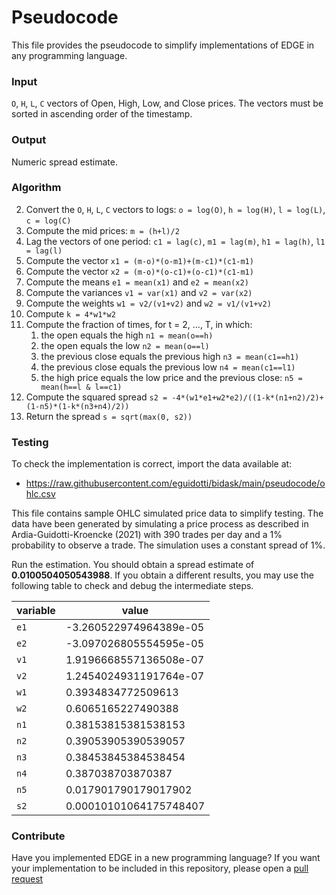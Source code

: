 # Pseudocode

This file provides the pseudocode to simplify implementations of EDGE in any programming language. 

### Input

`O`, `H`, `L`, `C` vectors of Open, High, Low, and Close prices. The vectors must be sorted in ascending order of the timestamp.

### Output

Numeric spread estimate.

### Algorithm

2. Convert the `O`, `H`, `L`, `C` vectors to logs: `o = log(O)`, `h = log(H)`,  `l = log(L)`, `c = log(C)`
3. Compute the mid prices: `m = (h+l)/2`
4. Lag the vectors of one period: `c1 = lag(c)`, `m1 = lag(m)`, `h1 = lag(h)`, `l1 = lag(l)`
5. Compute the vector `x1 = (m-o)*(o-m1)+(m-c1)*(c1-m1)`
6. Compute the vector `x2 = (m-o)*(o-c1)+(o-c1)*(c1-m1)`
7. Compute the means `e1 = mean(x1)` and `e2 = mean(x2)`
8. Compute the variances `v1 = var(x1)` and `v2 = var(x2)`
9. Compute the weights `w1 = v2/(v1+v2)` and `w2 = v1/(v1+v2)`
9. Compute `k = 4*w1*w2`
10. Compute the fraction of times, for t = 2, ..., T, in which:
    1. the open equals the high `n1 = mean(o==h)`
    2. the open equals the low `n2 = mean(o==l)`
    3. the previous close equals the previous high `n3 = mean(c1==h1)`
    4. the previous close equals the previous low `n4 = mean(c1==l1)`
    5. the high price equals the low price and the previous close: `n5 = mean(h==l & l==c1)`
11. Compute the squared spread `s2 = -4*(w1*e1+w2*e2)/((1-k*(n1+n2)/2)+(1-n5)*(1-k*(n3+n4)/2))`
12. Return the spread `s = sqrt(max(0, s2))`

### Testing

To check the implementation is correct, import the data available at:

- https://raw.githubusercontent.com/eguidotti/bidask/main/pseudocode/ohlc.csv

This file contains sample OHLC simulated price data to simplify testing. The data have been generated by simulating a price process as described in Ardia-Guidotti-Kroencke (2021) with 390 trades per day and a 1% probability to observe a trade. The simulation uses a constant spread of 1%.

Run the estimation. You should obtain a spread estimate of **0.0100504050543988**. If you obtain a different results, you may use the following table to check and debug the intermediate steps.

| variable | value                  |
| -------- | ---------------------- |
| `e1`     | -3.260522974964389e-05 |
| `e2`     | -3.097026805554595e-05 |
| `v1`     | 1.9196668557136508e-07 |
| `v2`     | 1.2454024931191764e-07 |
| `w1`     | 0.3934834772509613     |
| `w2`     | 0.6065165227490388     |
| `n1`     | 0.38153815381538153    |
| `n2`     | 0.39053905390539057    |
| `n3`     | 0.38453845384538454    |
| `n4`     | 0.387038703870387      |
| `n5`     | 0.017901790179017902   |
| `s2`     | 0.00010101064175748407 |

### Contribute

Have you implemented EDGE in a new programming language? If you want your implementation to be included in this repository, please open a [pull request](https://github.com/eguidotti/bidask/pulls) 